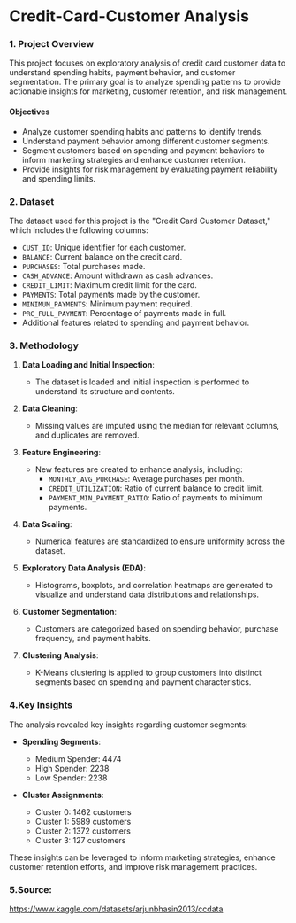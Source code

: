 # Credit-Card-Customer Analysis

### 1. Project Overview

This project focuses on exploratory analysis of credit card customer data to understand spending habits, payment behavior, and customer segmentation. The primary goal is to analyze spending patterns to provide actionable insights for marketing, customer retention, and risk management.

#### Objectives

- Analyze customer spending habits and patterns to identify trends.
- Understand payment behavior among different customer segments.
- Segment customers based on spending and payment behaviors to inform marketing strategies and enhance customer retention.
- Provide insights for risk management by evaluating payment reliability and spending limits.

### 2. Dataset

The dataset used for this project is the "Credit Card Customer Dataset," which includes the following columns:

- `CUST_ID`: Unique identifier for each customer.
- `BALANCE`: Current balance on the credit card.
- `PURCHASES`: Total purchases made.
- `CASH_ADVANCE`: Amount withdrawn as cash advances.
- `CREDIT_LIMIT`: Maximum credit limit for the card.
- `PAYMENTS`: Total payments made by the customer.
- `MINIMUM_PAYMENTS`: Minimum payment required.
- `PRC_FULL_PAYMENT`: Percentage of payments made in full.
- Additional features related to spending and payment behavior.

### 3. Methodology

1. **Data Loading and Initial Inspection**:
   - The dataset is loaded and initial inspection is performed to understand its structure and contents.

2. **Data Cleaning**:
   - Missing values are imputed using the median for relevant columns, and duplicates are removed.

3. **Feature Engineering**:
   - New features are created to enhance analysis, including:
     - `MONTHLY_AVG_PURCHASE`: Average purchases per month.
     - `CREDIT_UTILIZATION`: Ratio of current balance to credit limit.
     - `PAYMENT_MIN_PAYMENT_RATIO`: Ratio of payments to minimum payments.

4. **Data Scaling**:
   - Numerical features are standardized to ensure uniformity across the dataset.

5. **Exploratory Data Analysis (EDA)**:
   - Histograms, boxplots, and correlation heatmaps are generated to visualize and understand data distributions and relationships.

6. **Customer Segmentation**:
   - Customers are categorized based on spending behavior, purchase frequency, and payment habits.

7. **Clustering Analysis**:
   - K-Means clustering is applied to group customers into distinct segments based on spending and payment characteristics.

### 4.Key Insights

The analysis revealed key insights regarding customer segments:
- **Spending Segments**:
  
  - Medium Spender: 4474
  - High Spender: 2238
  - Low Spender: 2238

- **Cluster Assignments**:

  - Cluster 0: 1462 customers
  - Cluster 1: 5989 customers
  - Cluster 2: 1372 customers
  - Cluster 3: 127 customers

These insights can be leveraged to inform marketing strategies, enhance customer retention efforts, and improve risk management practices.

### 5.Source:

https://www.kaggle.com/datasets/arjunbhasin2013/ccdata

